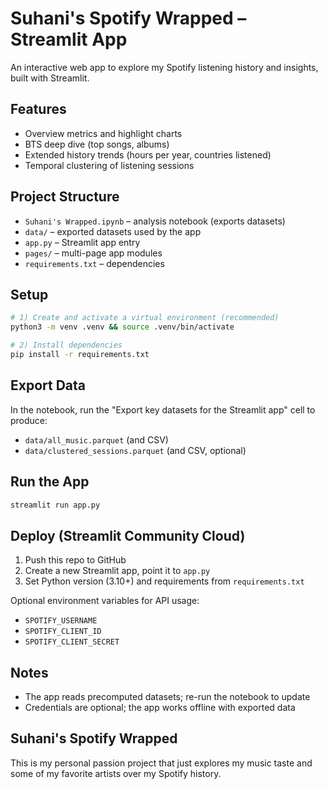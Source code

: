  # Suhani's Spotify Wrapped – Streamlit App

 An interactive web app to explore my Spotify listening history and insights, built with Streamlit.

 ## Features
 - Overview metrics and highlight charts
 - BTS deep dive (top songs, albums)
 - Extended history trends (hours per year, countries listened)
 - Temporal clustering of listening sessions

 ## Project Structure
 - `Suhani's Wrapped.ipynb` – analysis notebook (exports datasets)
 - `data/` – exported datasets used by the app
 - `app.py` – Streamlit app entry
 - `pages/` – multi-page app modules
 - `requirements.txt` – dependencies

 ## Setup
 ```bash
 # 1) Create and activate a virtual environment (recommended)
 python3 -m venv .venv && source .venv/bin/activate

 # 2) Install dependencies
 pip install -r requirements.txt
 ```

 ## Export Data
 In the notebook, run the "Export key datasets for the Streamlit app" cell to produce:
 - `data/all_music.parquet` (and CSV)
 - `data/clustered_sessions.parquet` (and CSV, optional)

 ## Run the App
 ```bash
 streamlit run app.py
 ```

 ## Deploy (Streamlit Community Cloud)
 1. Push this repo to GitHub
 2. Create a new Streamlit app, point it to `app.py`
 3. Set Python version (3.10+) and requirements from `requirements.txt`

 Optional environment variables for API usage:
 - `SPOTIFY_USERNAME`
 - `SPOTIFY_CLIENT_ID`
 - `SPOTIFY_CLIENT_SECRET`

 ## Notes
 - The app reads precomputed datasets; re-run the notebook to update
 - Credentials are optional; the app works offline with exported data

## Suhani's Spotify Wrapped 
This is my personal passion project that just explores my music taste and some of my favorite artists over my Spotify history. 
